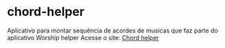 # chord-helper
Aplicativo para montar sequência de acordes de musicas que faz parte do aplicativo Worship helper
Acesse o site:
[Chord helper](https://chord-helper.netlify.app)
